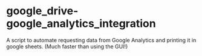 # google_drive-google_analytics_integration
A script to automate requesting data from Google Analytics and printing it in google sheets. (Much faster than using the GUI!)
